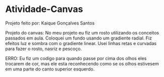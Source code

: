 # Atividade-Canvas

Projeto feito por:
Kaique Gonçalves Santos

Projeto do canvas:
No meu projeto eu fiz um rosto utilizando os conceitos passados em aula.
Coloquei um fundo usando um gradiente radial.
Fiz efeitos luz e sombra com o gradiente linear.
Usei linhas retas e curvadas para fazer o rosto, nasriz e pescoço.

ERRO:
Eu fiz um codigo para quando passe por cima dos olhos eles trocarem de cor, 
mas ele esta reconhecendo como se os olhos estivesem em uma parte do canto superior esquerdo.

